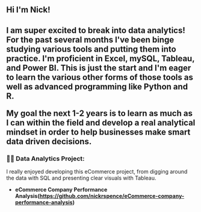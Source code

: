 <h2> Hi I'm Nick! <h2>

I am super excited to break into data analytics! For the past several months I've been binge studying various tools and putting them into practice. I'm proficient in Excel, mySQL, Tableau, and Power BI. This is just the start and I'm eager to learn the various other forms of those tools as well as advanced programming like Python and R.

My goal the next 1-2 years is to learn as much as I can within the field and develop a real analytical mindset in order to help businesses make smart data driven decisions.

<h3>👨‍💻 Data Analytics Project:</h3>
I really enjoyed developing this eCommerce project, from digging around the data with SQL and presenting clear visuals with Tableau.

- <b>eCommerce Company Performance Analysis(https://github.com/nickrspence/eCommerce-company-performance-analysis)</b>
